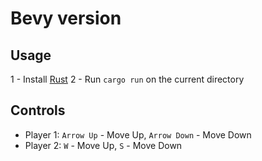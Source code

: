 # Bevy version

## Usage

1 - Install [Rust](www.rust-lang.org)
2 - Run `cargo run` on the current directory

## Controls

- Player 1: `Arrow Up` - Move Up, `Arrow Down` - Move Down
- Player 2: `W` - Move Up, `S` - Move Down

